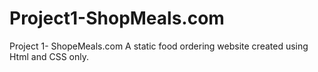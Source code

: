# Project1-ShopMeals.com
Project 1- ShopeMeals.com
A static food ordering website created using Html and CSS only.
